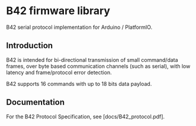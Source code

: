 # B42 firmware library #

B42 serial protocol implementation for Arduino / PlatformIO.

## Introduction ##

B42 is intended for bi-directional transmission of small command/data frames,
over byte based communication channels (such as serial),
with low latency and frame/protocol error detection.

B42 supports 16 commands with up to 18 bits data payload.

## Documentation ##

For the B42 Protocol Specification, see [docs/B42_protocol.pdf].
